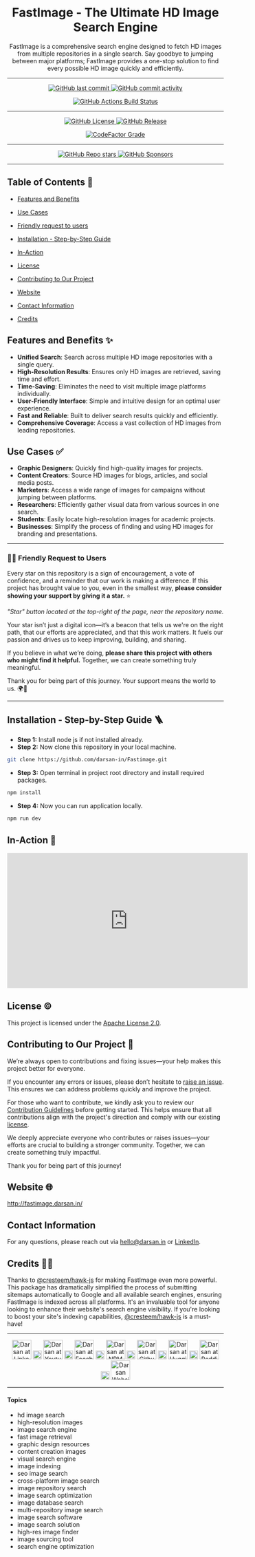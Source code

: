 <div align="center">

# FastImage - The Ultimate HD Image Search Engine

<p id="intro">FastImage is a comprehensive search engine designed to fetch HD images from multiple repositories in a single search. Say goodbye to jumping between major platforms; FastImage provides a one-stop solution to find every possible HD image quickly and efficiently.</p>

---

<p>

<span>
  <a href="https://github.com/darsan-in/Fastimage/commits/main">
    <img src="https://img.shields.io/github/last-commit/darsan-in/Fastimage?display_timestamp=committer&style=for-the-badge&label=Updated%20On" alt="GitHub last commit"/>
  </a>
</span>

<span>
  <a href="">
    <img src="https://img.shields.io/github/commit-activity/m/darsan-in/Fastimage?style=for-the-badge&label=Commit%20Activity" alt="GitHub commit activity"/>
  </a>
</span>

</p>

<p>

<span>
  <a href="https://github.com/darsan-in/Fastimage/actions/workflows/nextjs.yml">
    <img src="https://img.shields.io/github/actions/workflow/status/darsan-in/Fastimage/nextjs.yml?style=for-the-badge&label=Build%20Status" alt="GitHub Actions Build Status"/>
  </a>
</span>

</p>

---

<p>

<span>
  <a href="LICENSE">
    <img src="https://img.shields.io/github/license/darsan-in/Fastimage?style=for-the-badge&label=License" alt="GitHub License"/>
  </a>
</span>

<span>
  <a href="https://github.com/darsan-in/Fastimage/releases">
    <img src="https://img.shields.io/github/v/release/darsan-in/Fastimage?include_prereleases&sort=date&display_name=tag&style=for-the-badge&label=Latest%20Version" alt="GitHub Release"/>
  </a>
</span>

</p>

<p>

<span>
  <a href="https://www.codefactor.io/repository/github/darsan-in/Fastimage/issues/main">
    <img src="https://img.shields.io/codefactor/grade/github/darsan-in/Fastimage?style=for-the-badge&label=Code%20Quality%20Grade" alt="CodeFactor Grade"/>
  </a>
</span>

</p>

---

<p>

<span>
  <a href="">
    <img src="https://img.shields.io/github/stars/darsan-in/Fastimage?style=for-the-badge&label=Stars" alt="GitHub Repo stars"/>
  </a>
</span>

<span>
  <a href="https://github.com/sponsors/darsan-in">
    <img src="https://img.shields.io/github/sponsors/darsan-in?style=for-the-badge&label=Generous%20Sponsors" alt="GitHub Sponsors"/>
  </a>
</span>

</p>

---

</div>

## Table of Contents 📝

- [Features and Benefits](#features-and-benefits-)
- [Use Cases](#use-cases-)
- [Friendly request to users](#-friendly-request-to-users)

- [Installation - Step-by-Step Guide](#installation---step-by-step-guide-)
- [In-Action](#in-action-)

- [License](#license-%EF%B8%8F)
- [Contributing to Our Project](#contributing-to-our-project-)
- [Website](#website-)

- [Contact Information](#contact-information)
- [Credits](#credits-)

## Features and Benefits ✨

- **Unified Search**: Search across multiple HD image repositories with a single query.
- **High-Resolution Results**: Ensures only HD images are retrieved, saving time and effort.
- **Time-Saving**: Eliminates the need to visit multiple image platforms individually.
- **User-Friendly Interface**: Simple and intuitive design for an optimal user experience.
- **Fast and Reliable**: Built to deliver search results quickly and efficiently.
- **Comprehensive Coverage**: Access a vast collection of HD images from leading repositories.

## Use Cases ✅

- **Graphic Designers**: Quickly find high-quality images for projects.
- **Content Creators**: Source HD images for blogs, articles, and social media posts.
- **Marketers**: Access a wide range of images for campaigns without jumping between platforms.
- **Researchers**: Efficiently gather visual data from various sources in one search.
- **Students**: Easily locate high-resolution images for academic projects.
- **Businesses**: Simplify the process of finding and using HD images for branding and presentations.

---

### 🙏🏻 Friendly Request to Users

Every star on this repository is a sign of encouragement, a vote of confidence, and a reminder that our work is making a difference. If this project has brought value to you, even in the smallest way, **please consider showing your support by giving it a star.** ⭐

_"Star" button located at the top-right of the page, near the repository name._

Your star isn’t just a digital icon—it’s a beacon that tells us we're on the right path, that our efforts are appreciated, and that this work matters. It fuels our passion and drives us to keep improving, building, and sharing.

If you believe in what we’re doing, **please share this project with others who might find it helpful.** Together, we can create something truly meaningful.

Thank you for being part of this journey. Your support means the world to us. 🌍💖

---

## Installation - Step-by-Step Guide 🪜

- **Step 1:** Install node js if not installed already.
- **Step 2:** Now clone this repository in your local machine.

```bash
git clone https://github.com/darsan-in/Fastimage.git
```

- **Step 3:** Open terminal in project root directory and install required packages.

```bash
npm install
```

- **Step 4:** Now you can run application locally.

```bash
npm run dev
```

## In-Action 🤺

<iframe width="560" height="315" src="https://www.youtube.com/embed/lsVA0yjNYNw?si=TlkGR6TPODT426oG" title="YouTube video player" frameborder="0" allow="accelerometer; autoplay; clipboard-write; encrypted-media; gyroscope; picture-in-picture; web-share" referrerpolicy="strict-origin-when-cross-origin" allowfullscreen></iframe>

## License ©️

This project is licensed under the [Apache License 2.0](LICENSE).

## Contributing to Our Project 🤝

We’re always open to contributions and fixing issues—your help makes this project better for everyone.

If you encounter any errors or issues, please don’t hesitate to [raise an issue](../../issues/new). This ensures we can address problems quickly and improve the project.

For those who want to contribute, we kindly ask you to review our [Contribution Guidelines](CONTRIBUTING) before getting started. This helps ensure that all contributions align with the project's direction and comply with our existing [license](LICENSE).

We deeply appreciate everyone who contributes or raises issues—your efforts are crucial to building a stronger community. Together, we can create something truly impactful.

Thank you for being part of this journey!

## Website 🌐

<a id="url" href="http://fastimage.darsan.in/">http://fastimage.darsan.in/</a>

## Contact Information

For any questions, please reach out via hello@darsan.in or [LinkedIn](https://www.linkedin.com/in/darsan-in/).

## Credits 🙏🏻

Thanks to [@cresteem/hawk-js](https://github.com/cresteem/hawk-js) for making FastImage even more powerful. This package has dramatically simplified the process of submitting sitemaps automatically to Google and all available search engines, ensuring FastImage is indexed across all platforms. It's an invaluable tool for anyone looking to enhance their website's search engine visibility. If you're looking to boost your site's indexing capabilities, [@cresteem/hawk-js](https://github.com/cresteem/hawk-js) is a must-have!

---

<p align="center">

<span>
<a href="https://www.linkedin.com/in/darsan-in/"><img width='45px' height='45px' src="https://raw.githubusercontent.com/darsan-in/.github/main/brand/footer-icons/linkedin.png" alt="Darsan at Linkedin"></a>
</span>

<span>
  <img width='20px' height='20px' src="https://raw.githubusercontent.com/darsan-in/.github/main/brand/footer-icons/gap.png" alt="place holder image">
</span>

<span>
<a href="https://www.youtube.com/@darsan-in"><img width='45px' height='45px' src="https://raw.githubusercontent.com/darsan-in/.github/main/brand/footer-icons/youtube.png" alt="Darsan at Youtube"></a>
</span>

<span>
  <img width='20px' height='20px' src="https://raw.githubusercontent.com/darsan-in/.github/main/brand/footer-icons/gap.png" alt="place holder image">
</span>

<span>
<a href="https://www.facebook.com/darsan.in/"><img width='45px' height='45px' src="https://raw.githubusercontent.com/darsan-in/.github/main/brand/footer-icons/facebook.png" alt="Darsan at Facebook"></a>
</span>

<span>
  <img width='20px' height='20px' src="https://raw.githubusercontent.com/darsan-in/.github/main/brand/footer-icons/gap.png" alt="place holder image">
</span>

<span>
<a href="https://www.npmjs.com/~darsan.in"><img width='45px' height='45px' src="https://raw.githubusercontent.com/darsan-in/.github/main/brand/footer-icons/npm.png" alt="Darsan at NPM"></a>
</span>

<span>
  <img width='20px' height='20px' src="https://raw.githubusercontent.com/darsan-in/.github/main/brand/footer-icons/gap.png" alt="place holder image">
</span>

<span>
<a href="https://github.com/darsan-in"><img width='45px' height='45px' src="https://raw.githubusercontent.com/darsan-in/.github/main/brand/footer-icons/github.png" alt="Darsan at Github"></a>
</span>

<span>
  <img width='20px' height='20px' src="https://raw.githubusercontent.com/darsan-in/.github/main/brand/footer-icons/gap.png" alt="place holder image">
</span>

<span>
<a href="https://huggingface.co/darsan"><img width='45px' height='45px' src="https://raw.githubusercontent.com/darsan-in/.github/main/brand/footer-icons/hf.png" alt="Darsan at Huggingface"></a>
</span>

<span>
  <img width='20px' height='20px' src="https://raw.githubusercontent.com/darsan-in/.github/main/brand/footer-icons/gap.png" alt="place holder image">
</span>

<span>
<a href="https://www.reddit.com/user/iamspdarsan/"><img width='45px' height='45px' src="https://raw.githubusercontent.com/darsan-in/.github/main/brand/footer-icons/reddit.png" alt="Darsan at Reddit"></a>
</span>

<span>
  <img width='20px' height='20px' src="https://raw.githubusercontent.com/darsan-in/.github/main/brand/footer-icons/gap.png" alt="place holder image">
</span>

<span>
<a href="https://darsan.in/"><img width='45px' height='45px' src="https://raw.githubusercontent.com/darsan-in/.github/main/brand/footer-icons/website.png" alt="Darsan Website"></a>
</span>

<p>

---

#### Topics

<ul id="keywords">
<li>hd image search</li>
<li>high-resolution images</li>
<li>image search engine</li>
<li>fast image retrieval</li>
<li>graphic design resources</li>
<li>content creation images</li>
<li>visual search engine</li>
<li>image indexing</li>
<li>seo image search</li>
<li>cross-platform image search</li>
<li>image repository search</li>
<li>image search optimization</li>
<li>image database search</li>
<li>multi-repository image search</li>
<li>image search software</li>
<li>image search solution</li>
<li>high-res image finder</li>
<li>image sourcing tool</li>
<li>search engine optimization</li>
</ul>
